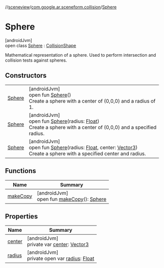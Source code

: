 //[sceneview](../../../index.md)/[com.google.ar.sceneform.collision](../index.md)/[Sphere](index.md)

# Sphere

[androidJvm]\
open class [Sphere](index.md) : [CollisionShape](../-collision-shape/index.md)

Mathematical representation of a sphere. Used to perform intersection and collision tests against spheres.

## Constructors

| | |
|---|---|
| [Sphere](-sphere.md) | [androidJvm]<br>open fun [Sphere](-sphere.md)()<br>Create a sphere with a center of (0,0,0) and a radius of 1. |
| [Sphere](-sphere.md) | [androidJvm]<br>open fun [Sphere](-sphere.md)(radius: [Float](https://kotlinlang.org/api/latest/jvm/stdlib/kotlin/-float/index.html))<br>Create a sphere with a center of (0,0,0) and a specified radius. |
| [Sphere](-sphere.md) | [androidJvm]<br>open fun [Sphere](-sphere.md)(radius: [Float](https://kotlinlang.org/api/latest/jvm/stdlib/kotlin/-float/index.html), center: [Vector3](../../com.google.ar.sceneform.math/-vector3/index.md))<br>Create a sphere with a specified center and radius. |

## Functions

| Name | Summary |
|---|---|
| [makeCopy](make-copy.md) | [androidJvm]<br>open fun [makeCopy](make-copy.md)(): [Sphere](index.md) |

## Properties

| Name | Summary |
|---|---|
| [center](center.md) | [androidJvm]<br>private var [center](center.md): [Vector3](../../com.google.ar.sceneform.math/-vector3/index.md) |
| [radius](radius.md) | [androidJvm]<br>private open var [radius](radius.md): [Float](https://kotlinlang.org/api/latest/jvm/stdlib/kotlin/-float/index.html) |
